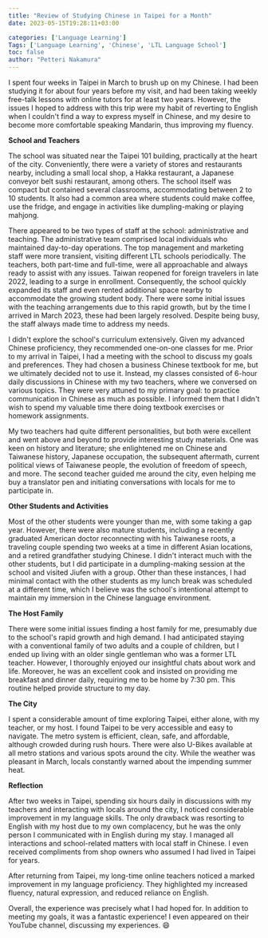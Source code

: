 ```yaml
---
title: "Review of Studying Chinese in Taipei for a Month"
date: 2023-05-15T19:28:11+03:00

categories: ['Language Learning']
Tags: ['Language Learning', 'Chinese', 'LTL Language School']
toc: false
author: "Petteri Nakamura"
---
```


I spent four weeks in Taipei in March to brush up on my Chinese. I had been studying it for about four years before my visit, and had been taking weekly free-talk lessons with online tutors for at least two years. However, the issues I hoped to address with this trip were my habit of reverting to English when I couldn't find a way to express myself in Chinese, and my desire to become more comfortable speaking Mandarin, thus improving my fluency.

<!--more-->

**School and Teachers**

The school was situated near the Taipei 101 building, practically at the heart of the city. Conveniently, there were a variety of stores and restaurants nearby, including a small local shop, a Hakka restaurant, a Japanese conveyor belt sushi restaurant, among others. The school itself was compact but contained several classrooms, accommodating between 2 to 10 students. It also had a common area where students could make coffee, use the fridge, and engage in activities like dumpling-making or playing mahjong.

There appeared to be two types of staff at the school: administrative and teaching. The administrative team comprised local individuals who maintained day-to-day operations. The top management and marketing staff were more transient, visiting different LTL schools periodically. The teachers, both part-time and full-time, were all approachable and always ready to assist with any issues. Taiwan reopened for foreign travelers in late 2022, leading to a surge in enrollment. Consequently, the school quickly expanded its staff and even rented additional space nearby to accommodate the growing student body. There were some initial issues with the teaching arrangements due to this rapid growth, but by the time I arrived in March 2023, these had been largely resolved. Despite being busy, the staff always made time to address my needs.

I didn't explore the school's curriculum extensively. Given my advanced Chinese proficiency, they recommended one-on-one classes for me. Prior to my arrival in Taipei, I had a meeting with the school to discuss my goals and preferences. They had chosen a business Chinese textbook for me, but we ultimately decided not to use it. Instead, my classes consisted of 6-hour daily discussions in Chinese with my two teachers, where we conversed on various topics. They were very attuned to my primary goal: to practice communication in Chinese as much as possible. I informed them that I didn't wish to spend my valuable time there doing textbook exercises or homework assignments.

My two teachers had quite different personalities, but both were excellent and went above and beyond to provide interesting study materials. One was keen on history and literature; she enlightened me on Chinese and Taiwanese history, Japanese occupation, the subsequent aftermath, current political views of Taiwanese people, the evolution of freedom of speech, and more. The second teacher guided me around the city, even helping me buy a translator pen and initiating conversations with locals for me to participate in.

**Other Students and Activities**

Most of the other students were younger than me, with some taking a gap year. However, there were also mature students, including a recently graduated American doctor reconnecting with his Taiwanese roots, a traveling couple spending two weeks at a time in different Asian locations, and a retired grandfather studying Chinese. I didn't interact much with the other students, but I did participate in a dumpling-making session at the school and visited Jiufen with a group. Other than these instances, I had minimal contact with the other students as my lunch break was scheduled at a different time, which I believe was the school's intentional attempt to maintain my immersion in the Chinese language environment.

**The Host Family**

There were some initial issues finding a host family for me, presumably due to the school's rapid growth and high demand. I had anticipated staying with a conventional family of two adults and a couple of children, but I ended up living with an older single gentleman who was a former LTL teacher. However, I thoroughly enjoyed our insightful chats about work and life. Moreover, he was an excellent cook and insisted on providing me breakfast and dinner daily, requiring me to be home by 7:30 pm. This routine helped provide structure to my day.

**The City**

I spent a considerable amount of time exploring Taipei, either alone, with my teacher, or my host. I found Taipei to be very accessible and easy to navigate. The metro system is efficient, clean, safe, and affordable, although crowded during rush hours. There were also U-Bikes available at all metro stations and various spots around the city. While the weather was pleasant in March, locals constantly warned about the impending summer heat.

**Reflection**

After two weeks in Taipei, spending six hours daily in discussions with my teachers and interacting with locals around the city, I noticed considerable improvement in my language skills. The only drawback was resorting to English with my host due to my own complacency, but he was the only person I communicated with in English during my stay. I managed all interactions and school-related matters with local staff in Chinese. I even received compliments from shop owners who assumed I had lived in Taipei for years.

After returning from Taipei, my long-time online teachers noticed a marked improvement in my language proficiency. They highlighted my increased fluency, natural expression, and reduced reliance on English.

Overall, the experience was precisely what I had hoped for. In addition to meeting my goals, it was a fantastic experience! I even appeared on their YouTube channel, discussing my experiences. 😄
